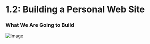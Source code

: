 # 1.2: Building a Personal Web Site

### What We Are Going to Build

![Image][1]








[1]: https://drive.google.com/file/d/1KfX0NCCAR4bRfQzCX7Arg14aLmrpkSqc/view?usp=sharing
